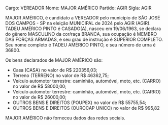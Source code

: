 Cargo: VEREADOR
Nome: MAJOR AMÉRICO
Partido: AGIR
Sigla: AGIR

MAJOR AMÉRICO, é candidato a VEREADOR pelo município de SÃO JOSÉ DOS CAMPOS - SP na eleição MUNICIPAL de 2024 pelo AGIR (AGIR).
TADEU AMÉRICO PINTO é CASADO(A), nasceu em 19/06/1963, se declara do gênero MASCULINO da cor/raça BRANCA, sua ocupação é MEMBRO DAS FORÇAS ARMADAS, e seu grau de instrução é SUPERIOR COMPLETO.
Seu nome completo é TADEU AMÉRICO PINTO, e seu número de urna é 36800.

Os bens declarados de MAJOR AMÉRICO são: 
- Casa (CASA) no valor de R$ 220356,03;
- Terreno (TERRENO) no valor de R$ 46362,75;
- Veículo automotor terrestre: caminhão, automóvel, moto, etc. (CARRO) no valor de R$ 58000,00;
- Veículo automotor terrestre: caminhão, automóvel, moto, etc. (CARRO) no valor de R$ 26000,00;
- OUTROS BENS E DIREITOS (POUPEX) no valor de R$ 55755,54;
- OUTROS BENS E DIREITOS (OUROCAP UNICO) no valor de R$ 995,82

MAJOR AMÉRICO não forneceu dados das redes sociais.